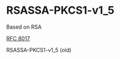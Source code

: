 # RSASSA-PKCS1-v1_5

Based on RSA

[RFC 8017](https://datatracker.ietf.org/doc/html/rfc8017#section-8)

RSASSA-PKCS1-v1_5 (old)
